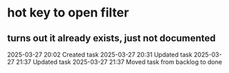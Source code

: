 hot key to open filter
===

turns out it already exists, just not documented
---

2025-03-27 20:02	Created task
2025-03-27 20:31	Updated task
2025-03-27 21:37	Updated task
2025-03-27 21:37	Moved task from backlog to done
